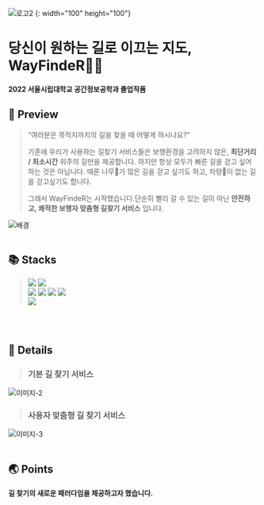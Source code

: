 ![로고2](https://user-images.githubusercontent.com/93391058/196096612-d7686e51-01db-43c1-bad1-8b4f399e0401.png) {: width="100" height="100"}


# 당신이 원하는 길로 이끄는 지도, WayFindeR🏃‍♀️
#### 2022 서울시립대학교 공간정보공학과 졸업작품


## 👀 Preview
> “여러분은 목적지까지의 길을 찾을 때 어떻게 하시나요?”
>
>
> 기존에 우리가 사용하는 길찾기 서비스들은 보행환경을 고려하지 않은, **최단거리 / 최소시간** 위주의 길만을 제공합니다. 하지만 항상 모두가 빠른 길을 걷고 싶어하는 것은 아닙니다. 때론 나무🌳가 많은 길을 걷고 싶기도 하고, 차량🚗이 없는 길을 걷고싶기도 합니다.
> 
>
> 그래서 WayFindeR는 시작했습니다.단순히 빨리 갈 수 있는 길이 아닌 **안전하고, 쾌적한 보행자 맞춤형 길찾기 서비스** 입니다.

![배경](https://user-images.githubusercontent.com/93391058/196038184-22296898-f4d7-4e44-8e90-ca203ca0c104.png)
</br>
</br>

## 📚 Stacks
> <img src="https://img.shields.io/badge/Python-3776AB?style=for-the-badge&logo=Python&logoColor=white"> <img src="https://img.shields.io/badge/PostgreSQL-4169E1?style=for-the-badge&logo=PostgreSQL&logoColor=white"></br>
> <img src="https://img.shields.io/badge/JavaScript-F7DF1E?style=for-the-badge&logo=JavaScript&logoColor=black"> <img src="https://img.shields.io/badge/HTML5-E34F26?style=for-the-badge&logo=HTML5&logoColor=white"> <img src="https://img.shields.io/badge/CSS3-1572B6?style=for-the-badge&logo=CSS3&logoColor=white"> <img src="https://img.shields.io/badge/jQuery-0769AD?style=for-the-badge&logo=jQuery&logoColor=white"></br>
> <img src="https://img.shields.io/badge/Node.js-339933?style=for-the-badge&logo=Node.js&logoColor=white">
</br>
</br>

## 🚀 Details
> ### **기본 길 찾기 서비스** </br>
![이미지-2](https://user-images.githubusercontent.com/93391058/196038997-aba276f3-4c42-4a08-b056-2a7efdda5674.png)
</br>

> ### **사용자 맞춤형 길 찾기 서비스** </br>
![이미지-3](https://user-images.githubusercontent.com/93391058/196039006-d7817eac-1ad2-46bf-ac0b-187b99ab9e0e.png)
</br>
</br>

## 🌏 Points
**길 찾기의 새로운 패러다임을 제공하고자 했습니다.**  